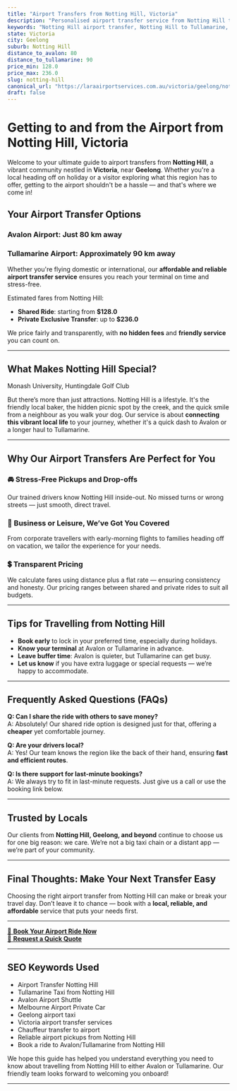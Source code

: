 ```yaml
---
title: "Airport Transfers from Notting Hill, Victoria"
description: "Personalised airport transfer service from Notting Hill to Avalon and Tullamarine airports. Enjoy a smooth, affordable ride with us!"
keywords: "Notting Hill airport transfer, Notting Hill to Tullamarine, Notting Hill to Avalon, airport taxi Notting Hill, private airport transfer Notting Hill, shared ride Notting Hill, Notting Hill transfers, airport shuttle Notting Hill, book Notting Hill airport taxi, affordable Notting Hill airport transfer, Notting Hill airport transfer service, airport transfer Geelong, airport transfer Melbourne, Melbourne airport taxi, airport transfers Victoria, Tullamarine airport shuttle, Avalon airport transfers, Melbourne private transfer, airport transport services Melbourne"
state: Victoria
city: Geelong
suburb: Notting Hill
distance_to_avalon: 80
distance_to_tullamarine: 90
price_min: 128.0
price_max: 236.0
slug: notting-hill
canonical_url: "https://laraairportservices.com.au/victoria/geelong/notting-hill/"
draft: false
---
```


# Getting to and from the Airport from Notting Hill, Victoria

Welcome to your ultimate guide to airport transfers from **Notting Hill**, a vibrant community nestled in **Victoria**, near **Geelong**. Whether you're a local heading off on holiday or a visitor exploring what this region has to offer, getting to the airport shouldn't be a hassle — and that's where we come in!

## Your Airport Transfer Options

### Avalon Airport: Just 80 km away  
### Tullamarine Airport: Approximately 90 km away

Whether you're flying domestic or international, our **affordable and reliable airport transfer service** ensures you reach your terminal on time and stress-free.

Estimated fares from Notting Hill:
- **Shared Ride**: starting from **$128.0**
- **Private Exclusive Transfer**: up to **$236.0**

We price fairly and transparently, with **no hidden fees** and **friendly service** you can count on.

---

## What Makes Notting Hill Special?

Monash University, Huntingdale Golf Club

But there’s more than just attractions. Notting Hill is a lifestyle. It's the friendly local baker, the hidden picnic spot by the creek, and the quick smile from a neighbour as you walk your dog. Our service is about **connecting this vibrant local life** to your journey, whether it's a quick dash to Avalon or a longer haul to Tullamarine.

---

## Why Our Airport Transfers Are Perfect for You

### 🚘 Stress-Free Pickups and Drop-offs
Our trained drivers know Notting Hill inside-out. No missed turns or wrong streets — just smooth, direct travel.

### 💼 Business or Leisure, We’ve Got You Covered
From corporate travellers with early-morning flights to families heading off on vacation, we tailor the experience for your needs.

### 💲 Transparent Pricing
We calculate fares using distance plus a flat rate — ensuring consistency and honesty. Our pricing ranges between shared and private rides to suit all budgets.

---

## Tips for Travelling from Notting Hill

- **Book early** to lock in your preferred time, especially during holidays.
- **Know your terminal** at Avalon or Tullamarine in advance.
- **Leave buffer time**: Avalon is quieter, but Tullamarine can get busy.
- **Let us know** if you have extra luggage or special requests — we’re happy to accommodate.

---

## Frequently Asked Questions (FAQs)

**Q: Can I share the ride with others to save money?**  
A: Absolutely! Our shared ride option is designed just for that, offering a **cheaper** yet comfortable journey.

**Q: Are your drivers local?**  
A: Yes! Our team knows the region like the back of their hand, ensuring **fast and efficient routes**.

**Q: Is there support for last-minute bookings?**  
A: We always try to fit in last-minute requests. Just give us a call or use the booking link below.

---

## Trusted by Locals

Our clients from **Notting Hill, Geelong, and beyond** continue to choose us for one big reason: we care. We’re not a big taxi chain or a distant app — we’re part of your community.

---

## Final Thoughts: Make Your Next Transfer Easy

Choosing the right airport transfer from Notting Hill can make or break your travel day. Don’t leave it to chance — book with a **local, reliable, and affordable** service that puts your needs first.

---

[📅 **Book Your Airport Ride Now**](https://laraairportservices.square.site/s/appointments)  
[📧 **Request a Quick Quote**](https://laraairportservices.square.site/contact-us)

---

## SEO Keywords Used
- Airport Transfer Notting Hill
- Tullamarine Taxi from Notting Hill
- Avalon Airport Shuttle
- Melbourne Airport Private Car
- Geelong airport taxi
- Victoria airport transfer services
- Chauffeur transfer to airport
- Reliable airport pickups from Notting Hill
- Book a ride to Avalon/Tullamarine from Notting Hill

We hope this guide has helped you understand everything you need to know about travelling from Notting Hill to either Avalon or Tullamarine. Our friendly team looks forward to welcoming you onboard!

---
